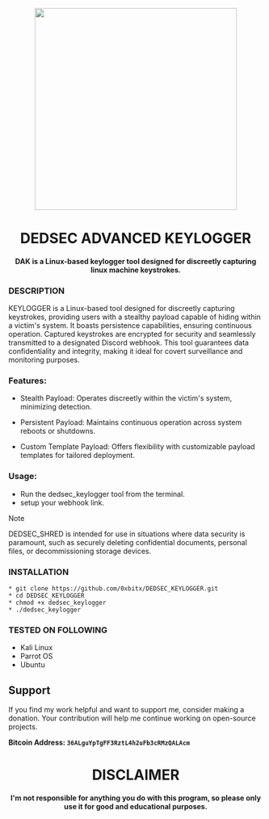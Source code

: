 

<p align="center">
<img src="https://cdn-icons-png.flaticon.com/512/2778/2778000.png", width="400", height="400">
</p>

<h1 align="center"> DEDSEC ADVANCED KEYLOGGER </h1>
<h4 align="center"> DAK is a Linux-based keylogger tool designed for discreetly capturing linux machine keystrokes.</h4>


### DESCRIPTION

KEYLOGGER is a Linux-based tool designed for discreetly capturing keystrokes, providing users with a stealthy payload capable of hiding within a victim's system. It boasts persistence capabilities, ensuring continuous operation. Captured keystrokes are encrypted for security and seamlessly transmitted to a designated Discord webhook. This tool guarantees data confidentiality and integrity, making it ideal for covert surveillance and monitoring purposes.

### Features:
  * Stealth Payload: Operates discreetly within the victim's system, minimizing detection.
  
  * Persistent Payload: Maintains continuous operation across system reboots or shutdowns.
  
  * Custom Template Payload: Offers flexibility with customizable payload templates for tailored deployment.
    
### Usage:
   * Run the dedsec_keylogger tool from the terminal.
   * setup your webhook link.

> [!NOTE]
> DEDSEC_SHRED is intended for use in situations where data security is paramount, such as securely deleting confidential documents, personal files, or decommissioning storage devices.

### INSTALLATION
    * git clone https://github.com/0xbitx/DEDSEC_KEYLOGGER.git
    * cd DEDSEC_KEYLOGGER
    * chmod +x dedsec_keylogger
    * ./dedsec_keylogger

### TESTED ON FOLLOWING
* Kali Linux 
* Parrot OS 
* Ubuntu

## Support

If you find my work helpful and want to support me, consider making a donation. Your contribution will help me continue working on open-source projects.

**Bitcoin Address: `36ALguYpTgFF3RztL4h2uFb3cRMzQALAcm`**
   
<h1 align="center"> DISCLAIMER </h1>

<h4 align="center">I'm not responsible for anything you do with this program, so please only use it for good and educational purposes. </h4>


